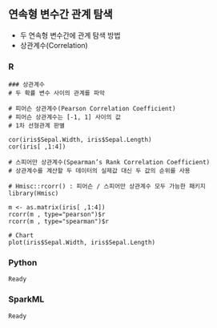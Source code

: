 ## 연속형 변수간 관계 탐색
- 두 연속형 변수간에 관계 탐색 방법
- 상관계수(Correlation)

### R
    ### 상관계수
    # 두 확률 변수 사이의 관계를 파악

    # 피어슨 상관계수(Pearson Correlation Coefficient)
    # 피어슨 상관계수는 [-1, 1] 사이의 값
    # 1차 선형관계 판별

    cor(iris$Sepal.Width, iris$Sepal.Length)
    cor(iris[ ,1:4])

    # 스피어만 상관계수(Spearman’s Rank Correlation Coefficient)
    # 상관계수를 계산할 두 데이터의 실제값 대신 두 값의 순위를 사용

    # Hmisc::rcorr() : 피어슨 / 스피어만 상관계수 모두 가능한 패키지
    library(Hmisc)

    m <- as.matrix(iris[ ,1:4])
    rcorr(m , type="pearson")$r
    rcorr(m , type="spearman")$r

    # Chart
    plot(iris$Sepal.Width, iris$Sepal.Length)

### Python
    Ready

### SparkML
    Ready
